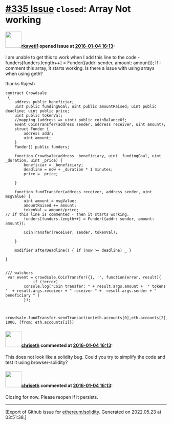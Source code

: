 # [\#335 Issue](https://github.com/ethereum/solidity/issues/335) `closed`: Array Not working

#### <img src="https://avatars.githubusercontent.com/u/5847791?v=4" width="50">[rkaveti1](https://github.com/rkaveti1) opened issue at [2016-01-04 16:13](https://github.com/ethereum/solidity/issues/335):

I am unable to get this to work when I add this line to the code - 
        funders[funders.length++] = Funder({addr: sender, amount: amount});
If I comment this array, it starts working. Is there a issue with using arrays when using geth?

thanks
Rajesh

```
contract Crowdsale
 {
    address public beneficiar;
    uint public fundingGoal; uint public amountRaised; uint public deadline; uint public price;
    uint public tokenVal;
    //mapping (address => uint) public coinBalanceOf;
    event CoinTransfer(address sender, address receiver, uint amount);
    struct Funder {
        address addr;
        uint amount;
    }
    Funder[] public funders;

    function Crowdsale(address _beneficiary, uint _fundingGoal, uint _duration, uint _price) {
        beneficiar = _beneficiary;
        deadline = now + _duration * 1 minutes;
        price = _price;

    }

    function fundTransfer(address receiver, address sender, uint msgValue) {
        uint amount = msgValue;
        amountRaised += amount;
        tokenVal = amount/price;
// if this line is commented - then it starts working.
        funders[funders.length++] = Funder({addr: sender, amount: amount});

        CoinTransfer(receiver, sender, tokenVal);

    }

    modifier afterDeadline() { if (now >= deadline) _ }

}


/// watchers
 var event = crowdsale.CoinTransfer({}, '', function(error, result){
            if (!error)
        console.log("Coin transfer: " + result.args.amount +  " tokens "  + result.args.receiver + " receiver " +  result.args.sender + " beneficiary " )
        });


 crowdsale.fundTransfer.sendTransaction(eth.accounts[0],eth.accounts[2], 1000, {from: eth.accounts[1]})
```


#### <img src="https://avatars.githubusercontent.com/u/9073706?v=4" width="50">[chriseth](https://github.com/chriseth) commented at [2016-01-04 16:13](https://github.com/ethereum/solidity/issues/335#issuecomment-169966777):

This does not look like a solidity bug. Could you try to simplify the code and test it using browser-solidity?

#### <img src="https://avatars.githubusercontent.com/u/9073706?v=4" width="50">[chriseth](https://github.com/chriseth) commented at [2016-01-04 16:13](https://github.com/ethereum/solidity/issues/335#issuecomment-186950352):

Closing for now. Please reopen if it persists.


-------------------------------------------------------------------------------



[Export of Github issue for [ethereum/solidity](https://github.com/ethereum/solidity). Generated on 2022.05.23 at 03:51:38.]
